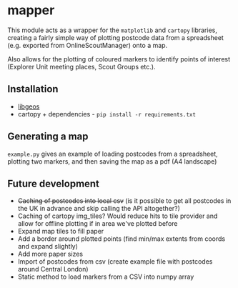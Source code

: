# mapper
This module acts as a wrapper for the `matplotlib` and `cartopy` libraries, creating a fairly simple way of plotting postcode data
from a spreadsheet (e.g. exported from OnlineScoutManager) onto a map.

Also allows for the plotting of coloured markers to identify points of interest (Explorer Unit meeting places, Scout Groups etc.).

## Installation
* [libgeos](https://libgeos.org/usage/install/)
* cartopy + dependencies - `pip install -r requirements.txt`

## Generating a map
`example.py` gives an example of loading postcodes from a spreadsheet, plotting two markers, and then saving the map as a pdf (A4 landscape)

## Future development
* ~~Caching of postcodes into local csv~~ (is it possible to get all postcodes in the UK in advance and skip calling the API altogether?)
* Caching of cartopy img_tiles? Would reduce hits to tile provider and allow for offline plotting if in area we've plotted before
* Expand map tiles to fill paper
* Add a border around plotted points (find min/max extents from coords and expand slightly)
* Add more paper sizes
* Import of postcodes from csv (create example file with postcodes around Central London)
* Static method to load markers from a CSV into numpy array